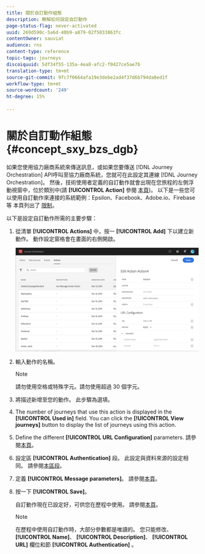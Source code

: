 ```yaml
---
title: 關於自訂動作組態
description: 瞭解如何設定自訂動作
page-status-flag: never-activated
uuid: 269d590c-5a6d-40b9-a879-02f5033863fc
contentOwner: sauviat
audience: rns
content-type: reference
topic-tags: journeys
discoiquuid: 5df34f55-135a-4ea8-afc2-f9427ce5ae7b
translation-type: tm+mt
source-git-commit: 9fc7f0664afa19e3debe2ad4f37d6b794da0ed1f
workflow-type: tm+mt
source-wordcount: '249'
ht-degree: 15%

---
```



# 關於自訂動作組態 {#concept_sxy_bzs_dgb}

如果您使用協力廠商系統來傳送訊息，或如果您要傳送 [!DNL Journey Orchestration] API呼叫至協力廠商系統，您就可在此設定其連線 [!DNL Journey Orchestration]。 然後，技術使用者定義的自訂動作就會出現在您旅程的左側浮動視窗中，位於類別中(請 **[!UICONTROL Action]** 參閱 [本頁](../building-journeys/about-action-activities.md))。 以下是一些您可以使用自訂動作來連接的系統範例：Epsilon、Facebook、Adobe.io、Firebase等
本頁列出了 [限制](../about/limitations.md)。

以下是設定自訂動作所需的主要步驟：

1. 從清單 **[!UICONTROL Actions]** 中，按一 **[!UICONTROL Add]** 下以建立新動作。 動作設定窗格會在畫面的右側開啟。

   ![](../assets/custom2.png)

1. 輸入動作的名稱。

   >[!NOTE]
   >
   >請勿使用空格或特殊字元。請勿使用超過 30 個字元。

1. 將描述新增至您的動作。 此步驟為選填。
1. The number of journeys that use this action is displayed in the **[!UICONTROL Used in]** field. You can click the **[!UICONTROL View journeys]** button to display the list of  journeys using this action.
1. Define the different **[!UICONTROL URL Configuration]** parameters. 請參閱[本頁](../action/url-configuration.md)。
1. 設定區 **[!UICONTROL Authentication]** 段。 此設定與資料來源的設定相同。  請參閱[本區段](../datasource/external-data-sources.md#section_wjp_nl5_nhb)。
1. 定義 **[!UICONTROL Message parameters]**。 請參閱[本頁](../action/defining-the-message-parameters.md)。
1. 按一下 **[!UICONTROL Save]**。

   自訂動作現在已設定好，可供您在歷程中使用。 請參閱[本頁](../building-journeys/about-action-activities.md)。

   >[!NOTE]
   >
   >在歷程中使用自訂動作時，大部分參數都是唯讀的。 您只能修改、 **[!UICONTROL Name]**、 **[!UICONTROL Description]**、 **[!UICONTROL URL]** 欄位和節 **[!UICONTROL Authentication]** 。
